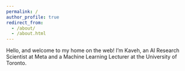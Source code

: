 ```yaml
---
permalink: /
author_profile: true
redirect_from: 
  - /about/
  - /about.html
---
```


Hello, and welcome to my home on the web! I’m Kaveh, an AI Research Scientist at Meta and a Machine Learning Lecturer at the University of Toronto. 
